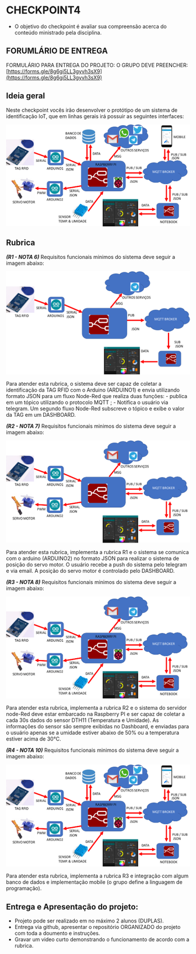 # CHECKPOINT4


- O objetivo do checkpoint é avaliar sua compreensão acerca do conteúdo ministrado pela disciplina. 

## FORUMLÁRIO DE ENTREGA

FORMULÁRIO PARA ENTREGA DO PROJETO: O GRUPO DEVE PREENCHER: [https://forms.gle/8g6gi5LL3gyvh3sX9](https://forms.gle/8g6gi5LL3gyvh3sX9)


## Ideia geral

Neste checkpoint vocês irão desenvolver o protótipo de um sistema de identificação IoT, que em linhas gerais irá possuir as seguintes interfaces:

![](diagramablocos.png)


## Rubrica

***(R1 - NOTA 6)*** Requisitos funcionais minimos do sistema deve seguir a imagem abaixo:

![](r1.png)

Para atender esta rubrica, o sistema deve ser capaz de coletar a identificação da TAG RFID com o Arduino (ARDUINO1) e envia utilizando formato JSON para um fluxo Node-Red que realiza duas funções: - publica em um tópico utilizando o protocolo MQTT ; - Notifica o usuário via telegram. Um segundo fluxo Node-Red subscreve o tópico e exibe o valor da TAG em um DASHBOARD.

***(R2 - NOTA 7)*** Requisitos funcionais minimos do sistema deve seguir a imagem abaixo:

![](r2.png)

Para atender esta rubrica, implementa a rubrica R1 e o sistema se comunica com o arduino (ARDUINO2) no formato JSON para realizar o sistema de posição do servo motor. O usuário recebe a push do sistema pelo telegram e via email. A posição do servo motor é controlado pelo DASHBOARD.


***(R3 - NOTA 8)*** Requisitos funcionais minimos do sistema deve seguir a imagem abaixo:

![](r3.png)

Para atender esta rubrica, implementa a rubrica R2 e o sistema do servidor node-Red deve estar embarcado na Raspberry PI e ser capaz de coletar a cada 30s dados do sensor DTH11 (Temperatura e Umidade). As informações do sensor são sempre exibidas no Dashboard, e enviadas para o usuário apenas se a umidade estiver abaixo de 50% ou a temperatura estiver acima de 30°C.



***(R4 - NOTA 10)*** Requisitos funcionais minimos do sistema deve seguir a imagem abaixo:

![](diagramablocos.png)

Para atender esta rubrica, implementa a rubrica R3 e integração com algum banco de dados e implementação mobile (o grupo define a linguagem de programação). 



## Entrega e Apresentação do projeto:

- Projeto pode ser realizado em no máximo 2 alunos (DUPLAS).
- Entrega via github, apresentar o repositório ORGANIZADO do projeto com toda a doumento e instruções. 
- Gravar um video curto demonstrando o funcionamento de acordo com a rubrica.




